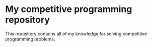 # My competitive programming repository
This repository contains all of my knowledge for solving competitive programming problems.

